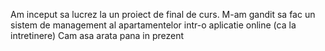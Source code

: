 Am inceput sa lucrez la un proiect de final de curs.
M-am gandit sa fac un sistem de management al apartamentelor intr-o aplicatie online (ca la intretinere)
Cam asa arata pana in prezent
